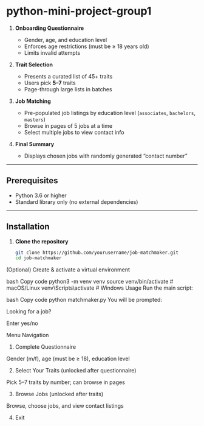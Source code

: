 # python-mini-project-group1
1. **Onboarding Questionnaire**  
   - Gender, age, and education level  
   - Enforces age restrictions (must be ≥ 18 years old)  
   - Limits invalid attempts

2. **Trait Selection**  
   - Presents a curated list of 45+ traits  
   - Users pick **5–7** traits  
   - Page-through large lists in batches

3. **Job Matching**  
   - Pre-populated job listings by education level (`associates`, `bachelors`, `masters`)  
   - Browse in pages of 5 jobs at a time  
   - Select multiple jobs to view contact info

4. **Final Summary**  
   - Displays chosen jobs with randomly generated “contact number”

---

## Prerequisites

- Python 3.6 or higher
- Standard library only (no external dependencies)

---

## Installation

1. **Clone the repository**  
   ```bash
   git clone https://github.com/yourusername/job-matchmaker.git
   cd job-matchmaker
(Optional) Create & activate a virtual environment

bash
Copy code
python3 -m venv venv
source venv/bin/activate   # macOS/Linux
venv\Scripts\activate      # Windows
Usage
Run the main script:

bash
Copy code
python matchmaker.py
You will be prompted:

Looking for a job?

Enter yes/no

Menu Navigation

1. Complete Questionnaire

Gender (m/f), age (must be ≥ 18), education level

2. Select Your Traits (unlocked after questionnaire)

Pick 5–7 traits by number; can browse in pages

3. Browse Jobs (unlocked after traits)

Browse, choose jobs, and view contact listings

4. Exit




